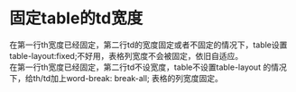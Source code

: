 # 固定table的td宽度  
 在第一行th宽度已经固定，第二行td的宽度固定或者不固定的情况下，table设置table-layout:fixed;不好用，表格列宽度不会被固定，依旧自适应。  
 在第一行th宽度已经固定，第二行td不设宽度，table不设置table-layout 的情况下，给th/td加上word-break: break-all; 表格的列宽度固定。

